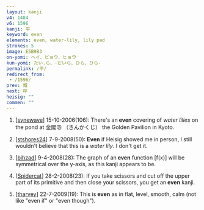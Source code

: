 ```yaml
---
layout: kanji
v4: 1484
v6: 1596
kanji: 平
keyword: even
elements: even, water-lily, lily pad
strokes: 5
image: E5B9B3
on-yomi: ヘイ、ビョウ、ヒョウ
kun-yomi: たい.ら、-だいら、ひら、ひら-
permalink: /平/
redirect_from:
 - /1596/
prev: 慨
next: 呼
heisig: ""
commen: ""
---
```


1) [<a href="http://kanji.koohii.com/profile/synewave">synewave</a>] 15-10-2006(106): There&#039;s an<strong> even</strong> covering of <em>water lilies</em> on the pond at 金閣寺 （きんかくじ） the Golden Pavilion in Kyoto.

2) [<a href="http://kanji.koohii.com/profile/stshores24">stshores24</a>] 7-9-2008(50): <strong>Even</strong> if Heisig showed me in person, I still wouldn&#039;t believe that this is a <em>water lily</em>. I don&#039;t get it.

3) [<a href="http://kanji.koohii.com/profile/bihzad">bihzad</a>] 9-4-2008(28): The graph of an<strong> even</strong> function [f(x)] will be symmetrical over the y-axis, as this kanji appears to be.

4) [<a href="http://kanji.koohii.com/profile/Spidercat">Spidercat</a>] 28-2-2008(23): If you take scissors and cut off the upper part of its primitive and then close your scissors, you get an<strong> even</strong> kanji.

5) [<a href="http://kanji.koohii.com/profile/tharvey">tharvey</a>] 22-7-2009(19): This is<strong> even</strong> as in flat, level, smooth, calm (not like &quot;even if&quot; or &quot;even though&quot;).

